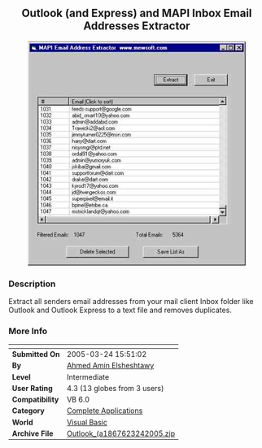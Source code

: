 ﻿<div align="center">

## Outlook \(and Express\) and MAPI Inbox Email Addresses Extractor

<img src="PIC20053241550159252.jpg">
</div>

### Description

Extract all senders email addresses from your mail client Inbox folder like Outlook and Outlook Express to a text file and removes duplicates.
 
### More Info
 


<span>             |<span>
---                |---
**Submitted On**   |2005-03-24 15:51:02
**By**             |[Ahmed Amin Elsheshtawy](https://github.com/Planet-Source-Code/PSCIndex/blob/master/ByAuthor/ahmed-amin-elsheshtawy.md)
**Level**          |Intermediate
**User Rating**    |4.3 (13 globes from 3 users)
**Compatibility**  |VB 6\.0
**Category**       |[Complete Applications](https://github.com/Planet-Source-Code/PSCIndex/blob/master/ByCategory/complete-applications__1-27.md)
**World**          |[Visual Basic](https://github.com/Planet-Source-Code/PSCIndex/blob/master/ByWorld/visual-basic.md)
**Archive File**   |[Outlook\_\(a1867623242005\.zip](https://github.com/Planet-Source-Code/ahmed-amin-elsheshtawy-outlook-and-express-and-mapi-inbox-email-addresses-extractor__1-59623/archive/master.zip)








